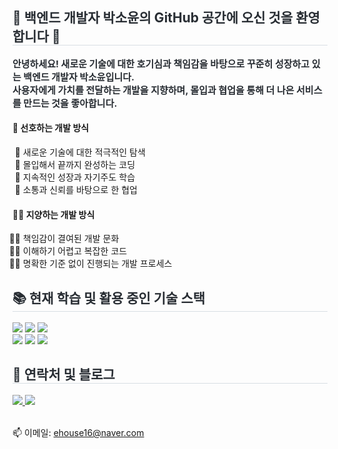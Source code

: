 <h2 style="border-bottom: 1px solid #d8dee4; color: #282d33;"> 🪼 백엔드 개발자 박소윤의 GitHub 공간에 오신 것을 환영합니다 🪼 </h2>
<div style="font-weight: 700; font-size: 15px; text-align: left; color: #282d33;">
    안녕하세요! 새로운 기술에 대한 호기심과 책임감을 바탕으로 꾸준히 성장하고 있는 백엔드 개발자 박소윤입니다.<br/>
    사용자에게 가치를 전달하는 개발을 지향하며, 몰입과 협업을 통해 더 나은 서비스를 만드는 것을 좋아합니다.
</div>

<h4>💖 선호하는 개발 방식 </h4>
<ul style="list-style-type: '💖 '; padding-left: 1.2em;">
  <li>새로운 기술에 대한 적극적인 탐색</li>
  <li>몰입해서 끝까지 완성하는 코딩</li>
  <li>지속적인 성장과 자기주도 학습</li>
  <li>소통과 신뢰를 바탕으로 한 협업</li>
</ul>

<h4>🙅‍♀️ 지양하는 개발 방식 </h4>
<ul style="list-style-type: '🙅‍♀️ '; padding-left: 1.2em;">
  <li>책임감이 결여된 개발 문화</li>
  <li>이해하기 어렵고 복잡한 코드</li>
  <li>명확한 기준 없이 진행되는 개발 프로세스</li>
</ul>

<h2 style="border-bottom: 1px solid #d8dee4; color: #282d33;"> 📚 현재 학습 및 활용 중인 기술 스택 </h2>
<div style="text-align: left;">
    <img src="https://img.shields.io/badge/Github-181717?style=flat&logo=Github&logoColor=white">
    <img src="https://img.shields.io/badge/Java-007396?style=flat&logo=Java&logoColor=white">
    <img src="https://img.shields.io/badge/MySQL-4479A1?style=flat&logo=MySQL&logoColor=white">
    <br/>
    <img src="https://img.shields.io/badge/Oracle-F80000?style=flat&logo=Oracle&logoColor=white">
    <img src="https://img.shields.io/badge/Spring Boot-6DB33F?style=flat&logo=Spring Boot&logoColor=white">
    <img src="https://img.shields.io/badge/Spring-6DB33F?style=flat&logo=Spring&logoColor=white">
</div>

<h2 style="border-bottom: 1px solid #d8dee4; color: #282d33;"> 💌 연락처 및 블로그 </h2>
<div style="text-align: left;">
    <a href="https://velog.io/@ehouse16/posts">
        <img src="https://img.shields.io/badge/Velog-20C997?style=for-the-badge&logo=Velog&logoColor=white">
    </a>
    <a href="https://developer-soyun.tistory.com/">
        <img src="https://img.shields.io/badge/Tistory-000000?style=for-the-badge&logo=Tistory&logoColor=white">
    </a>
</div>
<br/>
<p>📫 이메일: <a href="mailto:ehouse16@naver.com">ehouse16@naver.com</a></p>
